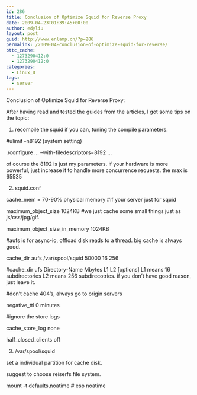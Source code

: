 ```yaml
---
id: 286
title: Conclusion of Optimize Squid for Reverse Proxy
date: 2009-04-23T01:39:45+00:00
author: edyliu
layout: post
guid: http://www.enlamp.cn/?p=286
permalink: /2009-04-conclusion-of-optimize-squid-for-reverse/
bttc_cache:
  - 1273290412:0
  - 1273290412:0
categories:
  - Linux_D
tags:
  - server
---
```

Conclusion of Optimize Squid for Reverse Proxy:

After having read and tested the guides from the articles, I got some tips on the topic:

1. recompile the squid if you can, tuning the compile parameters.
  
#ulimit -n8192 (system setting)
  
./configure &#8230; –with-filedescriptors=8192 &#8230;
  
of course the 8192 is just my parameters. if your hardware is more powerful, just increase it to handle more concurrence requests. the max is 65535 

2. squid.conf
  
cache_mem = 70-90% physical memory #if your server just for squid
  
maximum\_object\_size 1024KB #we just cache some small things just as js/css/jpg/gif.
  
maximum\_object\_size\_in\_memory 1024KB

#aufs is for async-io, offload disk reads to a thread. big cache is always good.
  
cache_dir aufs /var/spool/squid 50000 16 256
  
#cache_dir ufs Directory-Name Mbytes L1 L2 [options] L1 means 16 subdirectories L2 means 256 subdirecotries. if you don&#8217;t have good reason, just leave it.

#don&#8217;t cache 404&#8217;s, always go to origin servers
  
negative_ttl 0 minutes

#ignore the store logs
  
cache\_store\_log none

half\_closed\_clients off 

3. /var/spool/squid
  
set a individual partition for cache disk.
  
suggest to choose reiserfs file system.
  
mount -t defaults,noatime # esp noatime